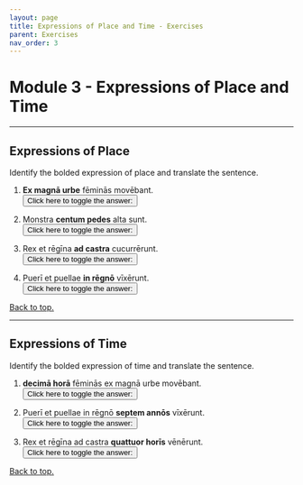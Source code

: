 ```yaml
---
layout: page
title: Expressions of Place and Time - Exercises
parent: Exercises
nav_order: 3
---
```


# Module 3 - Expressions of Place and Time

***

## Expressions of Place

Identify the bolded expression of place and translate the sentence.

1. **Ex magnā urbe** fēminās movēbant.  
<button onclick="toggleDisplay('prac1')">Click here to toggle the answer:</button> <span style="display: none;" id="prac1">place from which; "They were moving the women away from the great city."</span>

2. Monstra **centum pedes** alta sunt.  
<button onclick="toggleDisplay('prac2')">Click here to toggle the answer:</button> <span style="display: none;" id="prac2">accusative of extent of space; "The monsters are 100 feet tall."</span>

3. Rex et rēgīna **ad castra** cucurrērunt.  
<button onclick="toggleDisplay('prac3')">Click here to toggle the answer:</button> <span style="display: none;" id="prac3">place to which; "The king and queen ran towards the camps."</span>

4. Puerī et puellae **in rēgnō** vīxērunt.  
<button onclick="toggleDisplay('prac4')">Click here to toggle the answer:</button> <span style="display: none;" id="prac4">place where; "The boys and girls lived in the kingdom."</span>

[Back to top.](#top)

***

## Expressions of Time

Identify the bolded expression of time and translate the sentence.

1. **decimā horā** fēminās ex magnā urbe movēbant.  
<button onclick="toggleDisplay('prac5')">Click here to toggle the answer:</button> <span style="display: none;" id="prac5">time when in the ablative; "At the tenth hour, they were moving the women away from the great city."</span>

2. Puerī et puellae in rēgnō **septem annōs** vīxērunt.  
<button onclick="toggleDisplay('prac6')">Click here to toggle the answer:</button> <span style="display: none;" id="prac6">length of time in the accusative; "The boys and girls lived in the kingdom for seven years."</span>

3. Rex et rēgīna ad castra **quattuor horīs** vēnērunt.  
<button onclick="toggleDisplay('prac7')">Click here to toggle the answer:</button> <span style="display: none;" id="prac7">time within which; "The king and queen arrived at the camp within four hours."</span>

[Back to top.](#top)
